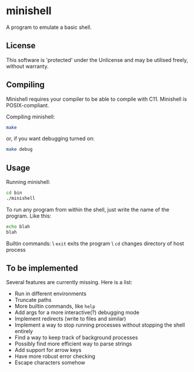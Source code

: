 minishell
=========
A program to emulate a basic shell.

License
-------
This software is 'protected' under the Unlicense and may be utilised freely,
without warranty.

Compiling
---------
Minishell requires your compiler to be able to compile with C11.
Minishell is POSIX-compliant.

Compiling minishell:
```bash
make
```
or, if you want debugging turned on:
```bash
make debug
```

Usage
-----
Running minishell:
```bash
cd bin
./minishell
```

To run any program from within the shell, just write the name of the program.
Like this:
```bash
echo blah
blah
```

Builtin commands: \\
`exit` exits the program \\
`cd` changes directory of host process

To be implemented
-----------------
Several features are currently missing. Here is a list:
  - Run in different environments
  - Truncate paths
  - More builtin commands, like `help`
  - Add args for a more interactive(?) debugging mode
  - Implement redirects (write to files and similar)
  - Implement a way to stop running processes without stopping the shell entirely
  - Find a way to keep track of background processes
  - Possibly find more efficient way to parse strings
  - Add support for arrow keys
  - Have more robust error checking
  - Escape characters somehow
